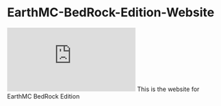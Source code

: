 # EarthMC-BedRock-Edition-Website
![Website](https://img.shields.io/website/https/earthmcbe.space/index.html?down_color=lightgrey&down_message=offline&style=for-the-badge&up_color=blue&up_message=online)
This is the website for EarthMC BedRock Edition
